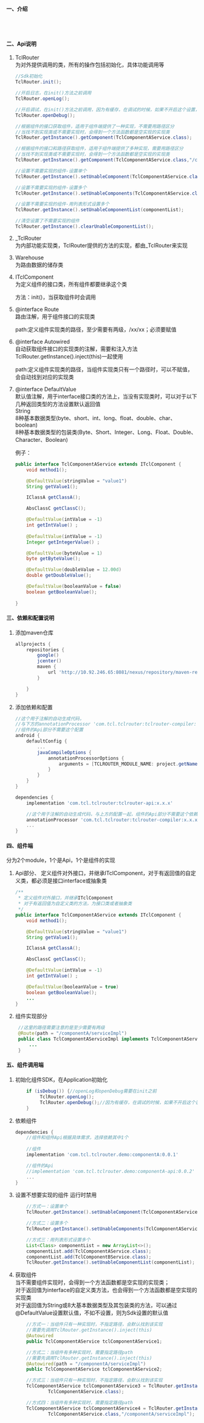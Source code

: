 #### 一、介绍
  
  <br/>
  <br>
    

#### 二、Api说明
1. TclRouter  
    为对外提供调用的类，所有的操作包括初始化，具体功能调用等

    ``` java
    //Sdk初始化  
    TclRouter.init();

    //开启日志，在init()方法之前调用  
    TclRouter.openLog();

    //开启调试，在init()方法之前调用，因为有缓存，在调试的时候，如果不开启这个设置，涉及到组件有变更，会不能实时更新  
    TclRouter.openDebug();

    //根据组件的接口获取组件，适用于组件端提供了一种实现，不需要用路径区分  
    //当找不到实现类或不需要实现时，会得到一个方法函数都是空实现的实现类  
    TclRouter.getInstance().getComponent(TclComponentAService.class);

    //根据组件的接口和路径获取组件，适用于组件端提供了多种实现，需要用路径区分  
    //当找不到实现类或不需要实现时，会得到一个方法函数都是空实现的实现类  
    TclRouter.getInstance().getComponent(TclComponentAService.class,"/componentA/serviceImpl");

    //设置不需要实现的组件-设置单个  
    TclRouter.getInstance().setUnableComponent(TclComponentAService.class);

    //设置不需要实现的组件-设置多个  
    TclRouter.getInstance().setUnableComponents(TclComponentAService.class,TclComponentBService.class);

    //设置不需要实现的组件-用列表形式设置多个  
    TclRouter.getInstance().setUnableComponentList(componentList);

    //清空设置了不需要实现的组件  
    TclRouter.getInstance().clearUnableComponentList();
    ```
2. _TclRouter  
    为内部功能实现类，TclRouter提供的方法的实现，都由_TclRouter来实现

3. Warehouse  
    为路由数据的储存类

4. ITclComponent  
    为定义组件的接口类，所有组件都要继承这个类

    方法：init()，当获取组件时会调用

5. @interface Route  
    路由注解，用于组件接口的实现类

    path:定义组件实现类的路径，至少需要有两级，/xx/xx；必须要赋值

6. @interface Autowired  
    自动获取组件接口的实现类的注解，需要和注入方法TclRouter.getInstance().inject(this)一起使用

    path:定义组件实现类的路径，当组件实现类只有一个路径时，可以不赋值，会自动找到对应的实现类

7. @interface DefaultValue  
    默认值注解，用于interface接口类的方法上，当没有实现类时，可以对于以下几种返回类型的方法设置默认返回值  
    String  
    8种基本数据类型(byte、short、int、long、float、double、char、boolean)  
    8种基本数据类型的包装类(Byte、Short、Integer、Long、Float、Double、Character、Boolean)  

    
    例子：
    ``` java
    public interface TclComponentAService extends ITclComponent {
        void method1();
    
        @DefaultValue(stringValue = "value1")
        String getValue1();
    
        IClassA getClassA();
    
        AbsClassC getClassC();
    
        @DefaultValue(intValue = -1)
        int getIntValue() ;
        
        @DefaultValue(intValue = -1)
        Integer getIntegerValue() ;        
    
        @DefaultValue(byteValue = 1)
        byte getByteValue();
    
        @DefaultValue(doubleValue = 12.00d)
        double getDoubleValue();
    
        @DefaultValue(booleanValue = false)
        boolean getBooleanValue();
        
    }
    ```


#### 三、依赖和配置说明
1. 添加maven仓库

    ``` gradle
    allprojects {
        repositories {
            google()
            jcenter()
            maven {
                url 'http://10.92.246.65:8081/nexus/repository/maven-releases/'
            }

        }
    }
    ```

2. 添加依赖和配置
    ``` gradle
    //这个用于注解的自动生成代码，
    //与下方的annotationProcessor 'com.tcl.tclrouter:tclrouter-compiler: x.x.x'依赖一起，
    //组件的Api部分不需要这个配置
    android {
        defaultConfig {
            ...
            javaCompileOptions {
                annotationProcessorOptions {
                    arguments = [TCLROUTER_MODULE_NAME: project.getName()]
                }
            }
        }
    }

    dependencies {
        implementation 'com.tcl.tclrouter:tclrouter-api:x.x.x'

        //这个用于注解的自动生成代码，与上方的配置一起，组件的Api部分不需要这个依赖
        annotationProcessor 'com.tcl.tclrouter:tclrouter-compiler:x.x.x'
        ...
    }
    ```

#### 四、组件端
分为2个module，1个是Api，1个是组件的实现  
1. Api部分、
    定义组件对外接口，并继承ITclComponent，对于有返回值的自定义类，都必须是接口interface或抽象类  
    ``` java
    /**
     * 定义组件对外接口，并继承ITclComponent
     * 对于有返回值为自定义类的方法，为接口类或者抽象类
     */
    public interface TclComponentAService extends ITclComponent {
        void method1();

        @DefaultValue(stringValue = "value1")
        String getValue1();

        IClassA getClassA();

        AbsClassC getClassC();

        @DefaultValue(intValue = -1)
        int getIntValue() ;

        @DefaultValue(booleanValue = true)
        boolean getBooleanValue();
        ...
    }
    ```

2. 组件实现部分
    ``` java
     //这里的路径需要注意的是至少需要有两级
     @Route(path = "/componentA/serviceImpl")
     public class TclComponentAServiceImpl implements TclComponentAService {
         ...
     }
    ```

#### 五、组件调用端

1. 初始化组件SDK，在Application初始化

    ``` java
        if (isDebug()) {//openLog和openDebug需要在init之前
             TclRouter.openLog();
             TclRouter.openDebug();//因为有缓存，在调试的时候，如果不开启这个设置，涉及到组件有变更，会不能实时更新
        }
    ```

2. 依赖组件

    ``` gradle
    dependencies {
        //组件和组件Api根据具体需求，选择依赖其中1个
          
        //组件
        implementation 'com.tcl.tclrouter.demo:componentA:0.0.1'

        //组件的Api
        //implementation 'com.tcl.tclrouter.demo:componentA-api:0.0.2'
        ...
    }
    ```

3. 设置不想要实现的组件  运行时禁用

    ``` java
        //方式一：设置单个
        TclRouter.getInstance().setUnableComponent(TclComponentAService.class);

        //方式二：设置多个
        TclRouter.getInstance().setUnableComponents(TclComponentAService.class,TclComponentBService.class);

        //方式三：用列表形式设置多个
        List<Class> componentList = new ArrayList<>();
        componentList.add(TclComponentAService.class);
        componentList.add(TclComponentBService.class);
        TclRouter.getInstance().setUnableComponentList(componentList);
    ```


3. 获取组件  
    当不需要组件实现时，会得到一个方法函数都是空实现的实现类；  
    对于返回值为interface的自定义类方法，也会得到一个方法函数都是空实现的实现类  
    对于返回值为String或8大基本数据类型及其包装类的方法，可以通过@DefaultValue设置默认值，不如不设置，则为Sdk设置的默认值
    ``` java
        //方式一：当组件只有一种实现时，不指定路径，会默认找到该实现
        //需要先调用TclRouter.getInstance().inject(this)
        @Autowired
        public TclComponentAService tclComponentAService1;

        //方式二：当组件有多种实现时，需要指定路径path
        //需要先调用TclRouter.getInstance().inject(this)
        @Autowired(path = "/componentA/serviceImpl")
        public TclComponentAService tclComponentAService2;

        //方式三：当组件只有一种实现时，不指定路径，会默认找到该实现
        TclComponentAService tclComponentAService3 = TclRouter.getInstance().getComponent(
                TclComponentAService.class);

        //方式四：当组件有多种实现时，需要指定路径path
        TclComponentAService tclComponentAService4 = TclRouter.getInstance().getComponent(
                TclComponentAService.class,"/componentA/serviceImpl");
    ```

